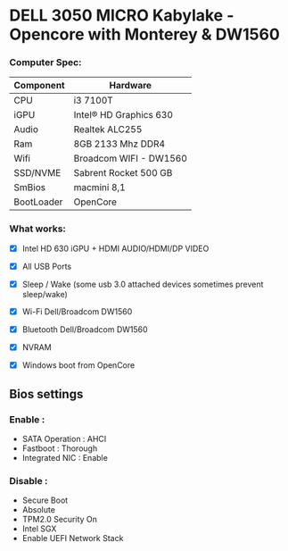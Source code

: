 # DELL 3050 MICRO Kabylake - Opencore with Monterey & DW1560 

### Computer Spec:

| Component        | Hardware                              |
| ---------------- | ---------------------------------- |
| CPU              | i3 7100T        |
| iGPU             | Intel® HD Graphics 630         |    
| Audio            | Realtek ALC255            |
| Ram              | 8GB 2133 Mhz DDR4  |            |
| Wifi             | Broadcom WIFI - DW1560  |
| SSD/NVME         | Sabrent Rocket 500 GB                  
| SmBios          | macmini 8,1  |   
| BootLoader       | OpenCore                    


### What works:

- [x] Intel HD 630 iGPU + HDMI AUDIO/HDMI/DP VIDEO
- [x] All USB Ports 
- [x] Sleep / Wake (some usb 3.0 attached devices sometimes prevent sleep/wake)
- [x] Wi-Fi Dell/Broadcom DW1560
- [x] Bluetooth Dell/Broadcom DW1560
- [x] NVRAM
- [x] Windows boot from OpenCore


## Bios settings
### Enable :
* SATA Operation : AHCI
* Fastboot : Thorough
* Integrated NIC : Enable


### Disable : 
* Secure Boot
* Absolute
* TPM2.0 Security On
* Intel SGX
* Enable UEFI Network Stack
